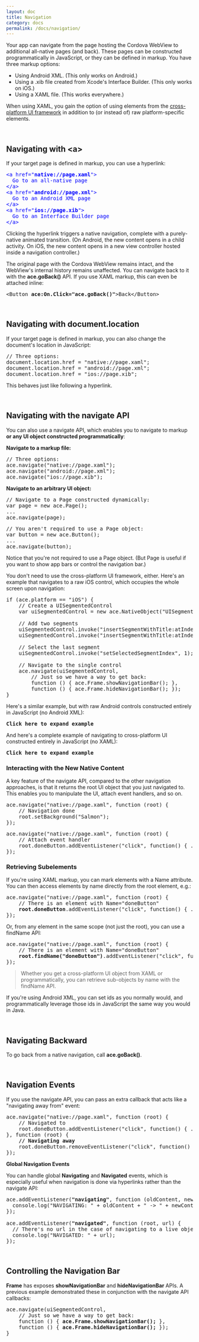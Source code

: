 ```yaml
---
layout: doc
title: Navigation
category: docs
permalink: /docs/navigation/
---
```


Your app can navigate from the page hosting the Cordova WebView to additional all-native pages (and back). 
These pages can be constructed programmatically in JavaScript, or they can be defined in markup. 
You have three markup options:

* Using Android XML. (This only works on Android.)
* Using a .xib file created from Xcode's Interface Builder. (This only works on iOS.)
* Using a XAML file. (This works everywhere.)

When using XAML, you gain the option of using elements from the [cross-platform UI framework](/ace/docs/ref) 
in addition to (or instead of) raw platform-specific elements.

<br/>

## Navigating with &lt;a>
If your target page is defined in markup, you can use a hyperlink:

<pre style="color:blue">&lt;<span class="xaml-tag">a</span> <span class="xaml-attr">href</span>="<b>native://page.xaml</b>"&gt;
<span class="xaml-content">&nbsp;&nbsp;Go to an all-native page</span>
&lt;/<span class="xaml-tag">a</span>&gt;
&lt;<span class="xaml-tag">a</span> <span class="xaml-attr">href</span>="<b>android://page.xml</b>"&gt;
<span class="xaml-content">&nbsp;&nbsp;Go to an Android XML page</span>
&lt;/<span class="xaml-tag">a</span>&gt;
&lt;<span class="xaml-tag">a</span> <span class="xaml-attr">href</span>="<b>ios://page.xib</b>"&gt;
&nbsp;&nbsp;<span class="xaml-content">Go to an Interface Builder page</span>
&lt;/<span class="xaml-tag">a</span>&gt;
</pre>

Clicking the hyperlink triggers a native navigation, complete with a purely-native animated transition. 
(On Android, the new content opens in a child activity. On iOS, the new content opens in a new view controller hosted inside a navigation controller.)

The original page with the Cordova WebView remains intact, and the WebView's internal history remains unaffected. You can navigate back to it with the <b>ace.goBack()</b> API. 
If you use XAML markup, this can even be attached inline:

<pre>
&lt;Button <b>ace:On.Click="ace.goBack()"</b>>Back&lt;/Button>
</pre>

<br/>

## Navigating with document.location
If your target page is defined in markup, you can also change the document's location in JavaScript:

<pre>
<span class="js-comment">// Three options:</span>
document.location.href = "native://page.xaml";
document.location.href = "android://page.xml";
document.location.href = "ios://page.xib";
</pre>

This behaves just like following a hyperlink.

<br/>

## Navigating with the <b>navigate</b> API

You can also use a navigate API, which enables you to navigate to markup <b>or any UI object constructed programmatically</b>:

<b>Navigate to a markup file:</b>

<pre>
<span class="js-comment">// Three options:</span>
ace.navigate("native://page.xaml");
ace.navigate("android://page.xml");
ace.navigate("ios://page.xib");
</pre>

<b>Navigate to an arbitrary UI object:</b>

<pre>
<span class="js-comment">// Navigate to a Page constructed dynamically:</span>
var page = new ace.Page();
...
ace.navigate(page);
</pre>
<pre>
<span class="js-comment">// You aren't required to use a Page object:</span>
var button = new ace.Button();
...
ace.navigate(button);
</pre>

Notice that you're not required to use a Page object. (But Page is useful if you want to show app bars or control the navigation bar.)

You don't need to use the cross-platform UI framework, either. Here's an example that navigates to a raw 
iOS control, which occupies the whole screen upon navigation:

<pre>
if (ace.platform == "iOS") {
    // Create a UISegmentedControl
    var uiSegmentedControl = new ace.NativeObject("UISegmentedControl");

    // Add two segments
    uiSegmentedControl.invoke("insertSegmentWithTitle:atIndex:animated:", "One", 0, false);
    uiSegmentedControl.invoke("insertSegmentWithTitle:atIndex:animated:", "Two", 1, false);

    // Select the last segment
    uiSegmentedControl.invoke("setSelectedSegmentIndex", 1);

    // Navigate to the single control
    ace.navigate(uiSegmentedControl,
        // Just so we have a way to get back:
        function () { ace.Frame.showNavigationBar(); },
        function () { ace.Frame.hideNavigationBar(); });
}
</pre>

Here's a similar example, but with raw Android controls constructed entirely in JavaScript (no Android XML):
<pre onclick="document.getElementById('androidExpand').style.display='block'; this.style.display='none'">
<b>Click here to expand example</b>
</pre>
<pre id="androidExpand" style="display:none">
if (ace.platform == "Android") {
    // Create all the views
    var relativeLayout = new ace.NativeObject("android.widget.RelativeLayout");
    var radioGroup = new ace.NativeObject("android.widget.RadioGroup");
    var radioButton1 = new ace.NativeObject("android.widget.RadioButton");
    var radioButton2 = new ace.NativeObject("android.widget.RadioButton");
    var radioButton3 = new ace.NativeObject("android.widget.RadioButton");
    var colorWheel = new ace.NativeObject("com.larswerkman.holocolorpicker.ColorPicker");
    var seekBar = new ace.NativeObject("android.widget.SeekBar");
    var editText = new ace.NativeObject("android.widget.EditText");

    // Set ids to be used by RelativePanel
    var radioGroupId = 100;
    var colorWheelId = 200;
    var seekBarId = 300;
    radioGroup.invoke("setId", radioGroupId);
    colorWheel.invoke("setId", colorWheelId);
    seekBar.invoke("setId", seekBarId);

    // Set up the RadioGroup and its RadioButtons
    radioButton1.invoke("setText", "Choice 1");
    radioButton2.invoke("setText", "Choice 2");
    radioButton3.invoke("setText", "Choice 3");
    radioGroup.invoke("addView", radioButton1);
    radioGroup.invoke("addView", radioButton2);
    radioGroup.invoke("addView", radioButton3);
    relativeLayout.invoke("addView", radioGroup);

    // Set the background to yellow
    ace.NativeObject.getField("android.graphics.Color", "YELLOW", function (color) {
        relativeLayout.invoke("setBackgroundColor", color);
    });

    // Retrieve four constants
    ace.NativeObject.getField("android.view.ViewGroup$LayoutParams", "MATCH_PARENT", function (match_parent) {
        ace.NativeObject.getField("android.view.ViewGroup$LayoutParams", "WRAP_CONTENT", function (wrap_content) {
            ace.NativeObject.getField("android.widget.RelativeLayout", "RIGHT_OF", function (right_of) {
                ace.NativeObject.getField("android.widget.RelativeLayout", "BELOW", function (below) {

                    // Add colorWheel to the right of radioGroup
                    var p = new ace.NativeObject("android.widget.RelativeLayout$LayoutParams", match_parent, wrap_content);
                    p.invoke("addRule", right_of, radioGroupId);
                    colorWheel.invoke("setLayoutParams", p);
                    relativeLayout.invoke("addView", colorWheel);

                    // Add seekBar below colorWheel
                    p = new ace.NativeObject("android.widget.RelativeLayout$LayoutParams", match_parent, wrap_content);
                    p.invoke("addRule", below, colorWheelId);
                    seekBar.invoke("setLayoutParams", p);
                    relativeLayout.invoke("addView", seekBar);

                    // Add editText below seekBar
                    p = new ace.NativeObject("android.widget.RelativeLayout$LayoutParams", match_parent, wrap_content);
                    p.invoke("addRule", below, seekBarId);
                    editText.invoke("setLayoutParams", p);
                    relativeLayout.invoke("addView", editText);

                    // Navigate to the root instance
                    ace.navigate(relativeLayout);
                });
            });
        });
    });
}
</pre>

And here's a complete example of navigating to cross-platform UI constructed entirely in JavaScript (no XAML):
<pre onclick="document.getElementById('crossPlatExpand').style.display='block'; this.style.display='none'">
<b>Click here to expand example</b>
</pre>
<pre id="crossPlatExpand" style="display:none">
// Create all the UI elements
var stackPanel = new ace.StackPanel();
var datePicker = new ace.DatePicker();
var timePicker = new ace.TimePicker();
var textBlock = new ace.TextBlock();
var toggleSwitch = new ace.ToggleSwitch();
var button1 = new ace.Button();
var button2 = new ace.Button();
var button3 = new ace.Button();
var button4 = new ace.Button();
var canvas = new ace.Canvas();
var hyperlinkButton = new ace.HyperlinkButton();

// Add elements to the root StackPanel
stackPanel.getChildren().add(datePicker);
stackPanel.getChildren().add(timePicker);
stackPanel.getChildren().add(textBlock);
stackPanel.getChildren().add(toggleSwitch);
stackPanel.getChildren().add(button1);
stackPanel.getChildren().add(canvas);

// Add elements to the Canvas
canvas.setMargin(15);
canvas.getChildren().add(button2);
canvas.getChildren().add(button3);
canvas.getChildren().add(button4);
canvas.getChildren().add(hyperlinkButton);

// Set properties on DatePicker and attach an event
datePicker.setPadding(15);
datePicker.setHeader("Choose a date");
datePicker.addEventListener("datechanged", function () { onDateChanged(datePicker); });

// Set properties on TimePicker and attach an event
timePicker.setPadding(15);
timePicker.setHeader("Choose a time");
timePicker.addEventListener("timechanged", function () { onTimeChanged(timePicker); });

// Set properties on TextBlock
textBlock.setName("textBlock");
textBlock.setFontSize(20);
textBlock.setPadding(15);
textBlock.setForeground("Green");
textBlock.setText("Text");

// Set properties on ToggleSwitch
toggleSwitch.setHeader("ToggleSwitch");
toggleSwitch.setIsOn(true);
toggleSwitch.setPadding(15);

// Set properties (and an event handler) on 4 Buttons
button1.setBackground("Red");
button1.setContent("Back");
button1.addEventListener("click", function () { ace.goBack(); });
button2.setContent("A");
button3.setContent("B");
ace.Canvas.setLeft(button3, 150);
button4.setContent("C");
button4.setWidth(100);
button4.setHeight(100);
ace.Canvas.setTop(button4, 110);

// Create a Style
var style = {
    FontSize: 60,
    FontWeight: "Bold",
    Foreground: "Violet",
    Background: "SteelBlue",
    Width: 100,
    Height: 100
};

// Apply the Style to buttons 2 and 3
button2.setStyle(style);
button3.setStyle(style);

// Set properties on HyperlinkButton
hyperlinkButton.setBackground("Lime");
hyperlinkButton.setNavigateUri("native://Native2.xaml");
hyperlinkButton.setContent("Another Page");
hyperlinkButton.setWidth(150);
hyperlinkButton.setHeight(100);
ace.Canvas.setLeft(hyperlinkButton, 150);
ace.Canvas.setTop(hyperlinkButton, 110);

// Set the background to a unique color
stackPanel.setBackground("Moccasin");

// Navigate to the root instance
ace.navigate(stackPanel);
</pre>

### Interacting with the New Native Content

A key feature of the navigate API, compared to the other navigation approaches, is that it returns 
the root UI object that you just navigated to. This enables you to manipulate the UI, attach event handlers, 
and so on.

<pre>
ace.navigate("native://page.xaml", function (root) {
    <span class="js-comment">// Navigation done</span>
    root.setBackground("Salmon");
});
</pre>

<pre>
ace.navigate("native://page.xaml", function (root) {
    <span class="js-comment">// Attach event handler</span>
    root.doneButton.addEventListener("click", function() { ... });
});
</pre>

### Retrieving Subelements

If you're using XAML markup, you can mark elements with a Name attribute. You can then access 
elements by name directly from the root element, e.g.:

<pre>
ace.navigate("native://page.xaml", function (root) {
    <span class="js-comment">// There is an element with Name="doneButton"</span>
    <b>root.doneButton</b>.addEventListener("click", function() { ... });
});
</pre>

Or, from any element in the same scope (not just the root), you can use a findName API:

<pre>
ace.navigate("native://page.xaml", function (root) {
    <span class="js-comment">// There is an element with Name="doneButton"</span>
    <b>root.findName("doneButton")</b>.addEventListener("click", function() { ... });
});
</pre>

> Whether you get a cross-platform UI object from XAML or programmatically, you can retrieve sub-objects 
> by name with the findName API.

If you're using Android XML, you can set ids as you normally would, and programmatically leverage 
those ids in JavaScript the same way you would in Java.

<br/>

## Navigating Backward

To go back from a native navigation, call <b>ace.goBack()</b>.

<br/>

## Navigation Events

If you use the navigate API, you can pass an extra callback that acts like a "navigating away from" event:

<pre>
ace.navigate("native://page.xaml", function (root) {
    <span class="js-comment">// Navigated to</span>
    root.doneButton.addEventListener("click", function() { ... });
}, function (root) {
    <b><span class="js-comment">// Navigating away</span></b>
    root.doneButton.removeEventListener("click", function() { ... });
});
</pre>

<b>Global Navigation Events</b>

You can handle global <b>Navigating</b> and <b>Navigated</b> events, which is especially useful when 
navigation is done via hyperlinks rather than the navigate API:

<pre>
ace.addEventListener(<b>"navigating"</b>, function (oldContent, newContent) {
  console.log("NAVIGATING: " + oldContent + " -> " + newContent);
});

ace.addEventListener(<b>"navigated"</b>, function (root, url) {
  <span class="js-comment">// There's no url in the case of navigating to a live object</span>
  console.log("NAVIGATED: " + url);
});
</pre>

<br/>

## Controlling the Navigation Bar

<b>Frame</b> has exposes <b>showNavigationBar</b> and <b>hideNavigationBar</b> APIs. A previous example demonstrated 
these in conjunction with the navigate API callbacks:

<pre>
ace.navigate(uiSegmentedControl,
    // Just so we have a way to get back:
    function () { <b>ace.Frame.showNavigationBar();</b> },
    function () { <b>ace.Frame.hideNavigationBar();</b> });
}
</pre>
